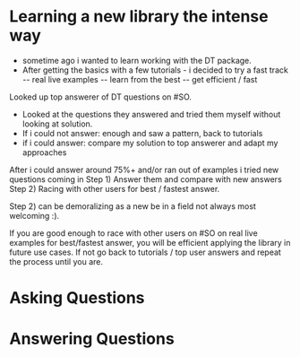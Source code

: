 # Learning a new library the intense way
- sometime ago i wanted to learn working with the DT package.
- After getting the basics with a few tutorials - i decided to try a fast track
-- real live examples
-- learn from the best
-- get efficient / fast

Looked up top answerer of DT questions on #SO. 
- Looked at the questions they answered and tried them myself without looking at solution.
- If i could not answer: enough and saw a pattern, back to tutorials
- if i could answer: compare my solution to top answerer and adapt my approaches

After i could answer around 75%+ and/or ran out of examples i tried new questions coming in
Step 1) Answer them and compare with new answers
Step 2) Racing with other users for best / fastest answer.

Step 2) can be demoralizing as a new be in a field not always most welcoming :).

If you are good enough to race with other users on #SO on real live examples for best/fastest 
answer, you will be efficient applying the library in future use cases.
If not go back to tutorials / top user answers and repeat the process until you are.


# Asking Questions

# Answering Questions

